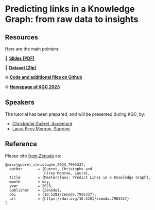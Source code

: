 # Predicting links in a Knowledge Graph: from raw data to insights

## Resources

Here are the main pointers:

:file_folder: **[Slides [PDF]](https://raw2links-kgc23.github.io/KGC_tutorial.pdf)**

:file_folder: **[Dataset [Zip]](https://github.com/raw2links-kgc23/raw2links-kgc23.github.io/raw/main/dataset.zip)**

:globe_with_meridians: **[Code and additional files on Github](https://github.com/raw2links-kgc23/raw2links-kgc23.github.io)**

:globe_with_meridians: **[Homepage of KGC 2023](https://www.airmeet.com/e/0c051720-4a51-11ed-b7ce-81fe6535fd7a#schedule)**

## Speakers

The tutorial has been prepared, and will be presented during KGC, by:

* [Christophe Guéret, Accenture](https://www.linkedin.com/in/cgueret/) 
* [Laura Firey Monroe, Stardog](https://www.linkedin.com/in/laurafireymonroe/)

## Reference

Please cite [from Zenodo](https://doi.org/10.5281/zenodo.7905337) as:

```
@misc{gueret_christophe_2023_7905337,
  author       = {Gueret, Christophe and
                  Firey Monroe, Laura},
  title        = {Masterclass: Predict Links in a Knowledge Graph},
  month        = may,
  year         = 2023,
  publisher    = {Zenodo},
  doi          = {10.5281/zenodo.7905337},
  url          = {https://doi.org/10.5281/zenodo.7905337}
}
```
